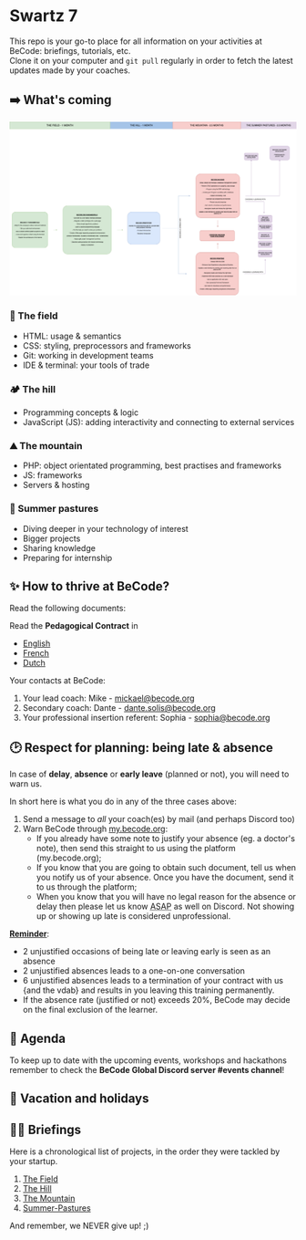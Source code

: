 # Swartz 7 

This repo is your go-to place for all information on your activities at BeCode: briefings, tutorials, etc.  
Clone it on your computer and `git pull` regularly in order to fetch the latest updates made by your coaches.

## ➡️ What's coming

![](./images/misc/curiculum.png)


### 🌱 The field

- HTML: usage & semantics
- CSS: styling, preprocessors and frameworks
- Git: working in development teams
- IDE & terminal: your tools of trade

### 🏕️ The hill

- Programming concepts & logic
- JavaScript (JS): adding interactivity and connecting to external services

### ⛰️ The mountain

- PHP: object orientated programming, best practises and frameworks
- JS: frameworks
- Servers & hosting

### 🚠 Summer pastures

- Diving deeper in your technology of interest
- Bigger projects
- Sharing knowledge
- Preparing for internship

## ✨ How to thrive at BeCode?

Read the following documents:

Read the **Pedagogical Contract** in 
   - [English](https://github.com/becodeorg/BeCode/blob/master/educationalcontract.md)
   - [French](https://github.com/becodeorg/BeCode/blob/master/contratpedagogique.md)
   - [Dutch](https://github.com/becodeorg/BeCode/blob/master/pedagogischcontract.md)


Your contacts at BeCode:

1. Your lead coach: Mike - mickael@becode.org
2. Secondary coach: Dante - dante.solis@becode.org 
3. Your professional insertion referent: Sophia - sophia@becode.org 


## 🕑 Respect for planning: being late & absence

In case of **delay**, **absence** or **early leave** (planned or not), you will need to warn us.

In short here is what you do in any of the three cases above:

1. Send a message to _all_ your coach(es) by mail (and perhaps Discord too)
2. Warn BeCode through [my.becode.org](https://my.becode.org/):
   - If you already have some note to justify your absence (eg. a doctor's note), then send this straight to us using the platform (my.becode.org);
   - If you know that you are going to obtain such document, tell us when you notify us of your absence. Once you have the document, send it to us through the platform;
   - When you know that you will have no legal reason for the absence or delay then please let us know <abbr title="As Soon As Possible">ASAP</abbr> as well on Discord. Not showing up or showing up late is considered unprofessional.

**[Reminder](https://github.com/becodeorg/BeCode/blob/master/educationalcontract.md#sanctions)**:

- 2 unjustified occasions of being late or leaving early is seen as an absence
- 2 unjustified absences leads to a one-on-one conversation
- 6 unjustified absences leads to a termination of your contract with us {and the vdab} and results in you leaving this training permanently.
- If the absence rate (justified or not) exceeds 20%, BeCode may decide on the final exclusion of the learner.

## 📅 Agenda

To keep up to date with the upcoming events, workshops and hackathons remember to check the **BeCode Global Discord server #events channel**!

## 🌴 Vacation and holidays




## 👩‍🎓 Briefings

Here is a chronological list of projects, in the order they were tackled by your startup.

1. [The Field](./1.The-Field)
2. [The Hill](./2.The-Hill)
3. [The Mountain](./3.The-Mountain) 
4. [Summer-Pastures](./4.Summer-Pastures) 

And remember, we NEVER give up! ;)
